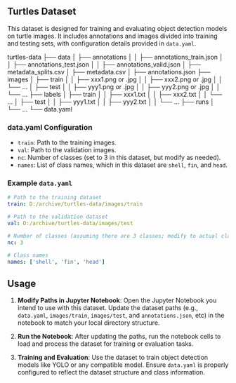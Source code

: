 ## Turtles Dataset

This dataset is designed for training and evaluating object detection models on turtle images. It includes annotations and images divided into training and testing sets, with configuration details provided in `data.yaml`.


turtles-data
├── data
│   ├── annotations
│   │   ├── annotations_train.json
│   │   ├── annotations_test.json
│   │   ├── annotations_valid.json
│   ├── metadata_splits.csv
│   ├── metadata.csv
│   ├── annotations.json
├── images
│   ├── train
│   │   ├── xxx1.png or .jpg
│   │   ├── xxx2.png or .jpg
│   │   └── ...
│   ├── test
│   │   ├── yyy1.png or .jpg
│   │   ├── yyy2.png or .jpg
│   │   └── ...
├── labels
│   ├── train
│   │   ├── xxx1.txt
│   │   ├── xxx2.txt
│   │   └── ...
│   ├── test
│   │   ├── yyy1.txt
│   │   ├── yyy2.txt
│   │   └── ...
├── runs
│   └── ...
└── data.yaml


### data.yaml Configuration

- `train`: Path to the training images.
- `val`: Path to the validation images.
- `nc`: Number of classes (set to 3 in this dataset, but modify as needed).
- `names`: List of class names, which in this dataset are `shell`, `fin`, and `head`.

### Example `data.yaml`

```yaml
# Path to the training dataset
train: D:/archive/turtles-data/images/train

# Path to the validation dataset
val: D:/archive/turtles-data/images/test

# Number of classes (assuming there are 3 classes; modify to actual class count)
nc: 3

# Class names
names: ['shell', 'fin', 'head']

```
## Usage

1. **Modify Paths in Jupyter Notebook**: Open the Jupyter Notebook you intend to use with this dataset. Update the dataset paths (e.g., `data.yaml`, `images/train`, `images/test`, and `annotations.json`, etc) in the notebook to match your local directory structure.

2. **Run the Notebook**: After updating the paths, run the notebook cells to load and process the dataset for training or evaluation tasks.

3. **Training and Evaluation**: Use the dataset to train object detection models like YOLO or any compatible model. Ensure `data.yaml` is properly configured to reflect the dataset structure and class information.
